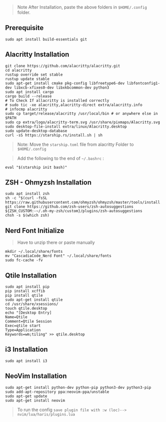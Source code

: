> Note After Installation, paste the above folders in `$HOME/.config` folder.


## Prerequisite
```console
sudo apt install build-essentials git
```
## Alacritty Installation

```console
git clone https://github.com/alacritty/alacritty.git
cd alacritty
rustup override set stable
rustup update stable
sudo apt-get install cmake pkg-config libfreetype6-dev libfontconfig1-dev libxcb-xfixes0-dev libxkbcommon-dev python3
sudo apt install cargo
cargo build --release
# To Check If allacritty is installed correctly
# sudo tic -xe alacritty,alacritty-direct extra/alacritty.info
# infocmp alacritty
sudo cp target/release/alacritty /usr/local/bin # or anywhere else in $PATH
sudo cp extra/logo/alacritty-term.svg /usr/share/pixmaps/Alacritty.svg
sudo desktop-file-install extra/linux/Alacritty.desktop
sudo update-desktop-database
curl -sS https://starship.rs/install.sh | sh
```
> Note: Move the `starship.toml` file from alacritty Folder to `$HOME/.config`

> Add the following to the end of `~/.bashrc` :
```console
eval "$(starship init bash)"
```



## ZSH - Ohmyzsh Installation
```console
sudo apt install zsh
sh -c "$(curl -fsSL https://raw.githubusercontent.com/ohmyzsh/ohmyzsh/master/tools/install.sh)"
git clone https://github.com/zsh-users/zsh-autosuggestions ${ZSH_CUSTOM:-~/.oh-my-zsh/custom}/plugins/zsh-autosuggestions
chsh -s $(which zsh)
```

## Nerd Font Initialize
>Have to unzip there or paste manually
```console
mkdir ~/.local/share/fonts
mv "CascadiaCode_Nerd Font" ~/.local/share/fonts
sudo fc-cache -fv
```

## Qtile Installation
```console
sudo apt install pip
pip install xcffib
pip install qtile
sudo apt-get install qtile
cd /usr/share/xsessions/
touch qtile.desktop
echo "[Desktop Entry]
Name=Qtile
Comment=Qtile Session
Exec=qtile start
Type=Application
Keywords=wm;tiling" >> qtile.desktop
```

## i3 Installation
```console
sudo apt install i3
```

## NeoVim Installation
```console
sudo apt-get install python-dev python-pip python3-dev python3-pip
sudo add-apt-repository ppa:neovim-ppa/unstable
sudo apt-get update
sudo apt-get install neovim
```
> To run the config `save plugin file with :w (loc)--> nvim/lua/haris/plugins.lua`


